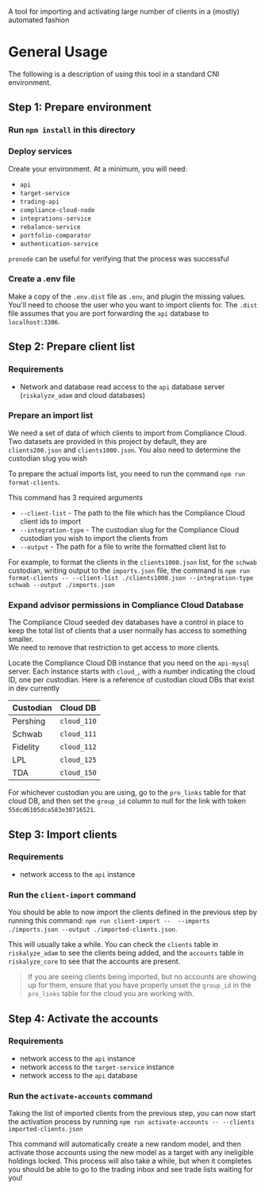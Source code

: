 A tool for importing and activating large number of clients in a (mostly) automated fashion

# General Usage

The following is a description of using this tool in a standard CNI environment.

## Step 1: Prepare environment

### Run `npm install` in this directory

### Deploy services
Create your environment.  At a minimum, you will need:
- `api`
- `target-service`
- `trading-api`
- `compliance-cloud-node`
- `integrations-service`
- `rebalance-service`
- `portfolio-comparator`
- `authentication-service`

`pronode` can be useful for verifying that the process was successful

### Create a .env file

Make a copy of the `.env.dist` file as `.env`, and plugin the missing values.  You'll need to choose the user who you want to import clients for. 
The `.dist` file assumes that you are port forwarding the `api` database to `localhost:3306`.

## Step 2: Prepare client list

### Requirements

- Network and database read access to the `api` database server (`riskalyze_adam` and cloud databases)

### Prepare an import list

We need a set of data of which clients to import from Compliance Cloud.  Two datasets are provided in this project by default,
they are `clients200.json` and `clients1000.json`. You also need to determine the custodian slug you wish

To prepare the actual imports list, you need to run the command `npm run format-clients`.  

This command has 3 required arguments
- `--client-list` - The path to the file which has the Compliance Cloud client ids to import
- `--integration-type` - The custodian slug for the Compliance Cloud custodian you wish to import the clients from
- `--output` - The path for a file to write the formatted client list to

For example, to format the clients in the `clients1000.json` list, for the `schwab` custodian, writing output to the 
`imports.json` file, the command is `npm run format-clients -- --client-list ./clients1000.json --integration-type schwab --output ./imports.json`

### Expand advisor permissions in Compliance Cloud Database

The Compliance Cloud seeded dev databases have a control in place to keep the total list of clients that a user normally has access to something smaller.  
We need to remove that restriction to get access to more clients.

Locate the Compliance Cloud DB instance that you need on the `api-mysql` server.  Each instance starts with `cloud_`, with a number indicating the cloud ID, one per custodian.
Here is a reference of custodian cloud DBs that exist in dev currently

| Custodian | Cloud DB |
| --------- | -------- |
| Pershing  | `cloud_110` |
| Schwab    | `cloud_111` |
| Fidelity  | `cloud_112` |
| LPL       | `cloud_125` |
| TDA       | `cloud_150` |

For whichever custodian you are using, go to the `pro_links` table for that cloud DB, and then set the `group_id` column to null for the link with token `55dcd6105dca583e38716521`.

## Step 3: Import clients

### Requirements
- network access to the `api` instance

### Run the `client-import` command
You should be able to now import the clients defined in the previous step by running this command: `npm run client-import --  --imports ./imports.json --output ./imported-clients.json`.

This will usually take a while.  You can check the `clients` table in `riskalyze_adam` to see the clients being added, and the `accounts` table in `riskalyze_core` to see that the accounts
are present.

> If you are seeing clients being imported, but no accounts are showing up for them, ensure that you have properly unset the `group_id` in the `pro_links` table for the cloud 
> you are working with.

## Step 4: Activate the accounts

### Requirements
- network access to the `api` instance
- network access to the `target-service` instance
- network access to the `api` database

### Run the `activate-accounts` command
Taking the list of imported clients from the previous step, you can now start the activation process by running `npm run activate-accounts -- --clients imported-clients.json`

This command will automatically create a new random model, and then activate those accounts using the new model as a target with any ineligible holdings locked.  This process will also take a while,
but when it completes you should be able to go to the trading inbox and see trade lists waiting for you!
